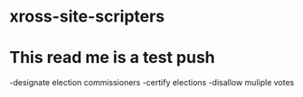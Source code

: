 # xross-site-scripters

# This read me is a test push

-designate election commissioners
-certify elections
-disallow muliple votes
